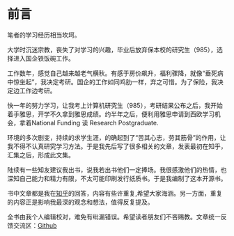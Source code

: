 # 前言

笔者的学习经历相当坎坷。

大学时沉迷宗教，丧失了对学习的兴趣，毕业后放弃保本校的研究生（985），选择进入国企铁饭碗工作。

工作数年，感觉自己越来越老气横秋。有感于房价飙升，福利骤降，就像“垂死病中惊坐起”，我决定考研。国企的工作如同鸡肋一样，弃之可惜。为了保险，我决定边工作边考研。

快一年的努力学习，让我考上计算机研究生（985），考研结果公布之后，我开始着手雅思，开学不久拿到雅思成绩。约半年之后，便利用雅思申请到西欧学习机会，拿着National Funding 读 Research Postgraduate.

环境的多次剧变，持续的求学生涯，的确起到了“苦其心志，劳其筋骨”的作用，让我不得不认真研究学习方法。于是我先后写了很多相关的文章，发表最初在知乎，汇集之后，形成此文集。

陆续有一些知友建议我出书，说我若出书他们一定捧场。我很感激他们的热情，也深知自己能力和精力有限，不太可能印刷发行纸质书。于是我编制了这本开源书。


书中文章都是我在[知乎](https://www.zhihu.com/people/pfdlw/activities)的回答，内容有些许重复,希望大家海涵。另一方面，重复的内容正是影响我最深的观念和想法，值得反复提及。

全书由我个人编辑校对，难免有纰漏错误。希望读者朋友们不吝赐教。文章统一反馈交流区：[Github](https://github.com/Albert-W/leave-and-learn)


